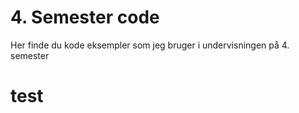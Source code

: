 # 4. Semester code
Her finde du kode eksempler som jeg bruger i undervisningen på 4. semester


# test
